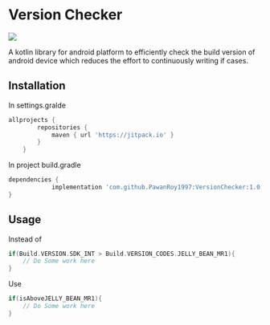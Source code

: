 # Version Checker
![](https://img.shields.io/badge/Android-3DDC84?style=flat&logo=android&logoColor=white)

A kotlin library for android platform to efficiently check the build version of android device which reduces the effort to continuously writing if cases.

## Installation

In settings.gralde
```groovy
allprojects {
		repositories {
			maven { url 'https://jitpack.io' }
		}
	}
```

In project build.gradle

```groovy
dependencies {
	        implementation 'com.github.PawanRoy1997:VersionChecker:1.0.0'
}
```

## Usage

Instead of
```kotlin
if(Build.VERSION.SDK_INT > Build.VERSION_CODES.JELLY_BEAN_MR1){
    // Do Some work here
}
```

Use
```kotlin
if(isAboveJELLY_BEAN_MR1){
    // Do Some work here
}
```